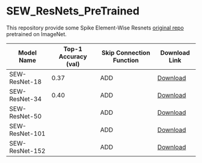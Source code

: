 # SEW_ResNets_PreTrained

This repository provide some Spike Element-Wise Resnets [original repo](https://github.com/fangwei123456/Spike-Element-Wise-ResNet) pretrained on ImageNet.

| Model Name     | Top-1 Accuracy (val) | Skip Connection Function  | Download Link  |
|----------------|----------------------|---------------------------|----------------|
| SEW-ResNet-18  | 0.37                     | ADD                       | [Download](https://drive.google.com/file/d/16_8-owtZ6WT6A4imPErne2iqZ_aPB7L1/view?usp=drive_link)  |
| SEW-ResNet-34  | 0.40                     | ADD                       | [Download](https://drive.google.com/file/d/1rLuvemZRBGplWyZ4msL-sfTEEMWeFV2i/view?usp=drive_link)  |
| SEW-ResNet-50  |                      | ADD                       | [Download](#)  |
| SEW-ResNet-101 |                      | ADD                       | [Download](#)  |
| SEW-ResNet-152 |                      | ADD                       | [Download](#)  |

